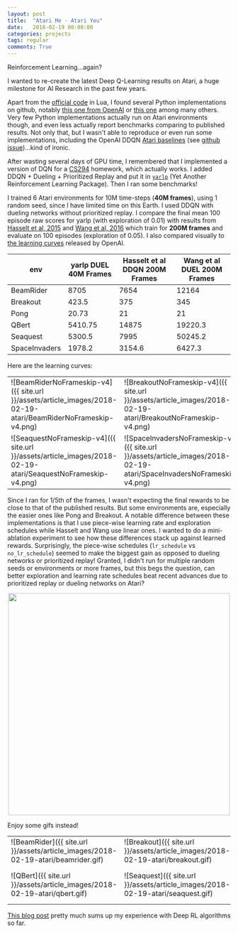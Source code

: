 ```yaml
---
layout: post
title:  "Atari Me - Atari You"
date:   2018-02-19 00:00:00
categories: projects
tags: regular
comments: True
---
```


Reinforcement Learning...again?

I wanted to re-create the latest Deep Q-Learning results on Atari, a huge milestone for AI Research in the past few years.

Apart from the [official code](https://github.com/kuz/DeepMind-Atari-Deep-Q-Learner) in Lua, I found several Python implementations on github, notably [this one from OpenAI](https://github.com/openai/baselines/tree/master/baselines/deepq) or [this one](https://github.com/ppwwyyxx/tensorpack/tree/master/examples/DeepQNetwork) among many others. Very few Python implementations actually run on Atari environments though, and even less actually report benchmarks comparing to published results. Not only that, but I wasn't able to reproduce or even run some implementations, including the OpenAI DDQN [Atari baselines](https://github.com/openai/baselines-results/blob/master/dqn_results.ipynb) (see [github issue](https://github.com/openai/baselines/issues/176))...kind of ironic.

After wasting several days of GPU time, I remembered that I implemented a version of DQN for a [CS294](http://rll.berkeley.edu/deeprlcourse/) homework, which actually works. I added DDQN + Dueling + Prioritized Replay and put it in [`yarlp`](http://github.com/btaba/yarlp) (Yet Another Reinforcement Learning Package). Then I ran some benchmarks!

I trained 6 Atari environments for 10M time-steps (**40M frames**), using 1 random seed, since I have limited time on this Earth. I used DDQN with dueling networks without prioritized replay. I compare the final mean 100 episode raw scores for yarlp (with exploration of 0.01) with results from [Hasselt et al, 2015](https://arxiv.org/pdf/1509.06461.pdf) and [Wang et al, 2016](https://arxiv.org/pdf/1511.06581.pdf) which train for **200M frames** and evaluate on 100 episodes (exploration of 0.05). I also compared visually to [the learning curves](https://github.com/openai/baselines-results/blob/master/dqn_results.ipynb) released by OpenAI.

|env|yarlp DUEL 40M Frames|Hasselt et al DDQN 200M Frames|Wang et al DUEL 200M Frames|
|---|---|---|---|
|BeamRider|8705|7654|12164|
|Breakout|423.5|375|345|
|Pong|20.73|21|21|
|QBert|5410.75|14875|19220.3|
|Seaquest|5300.5|7995|50245.2|
|SpaceInvaders|1978.2|3154.6|6427.3|


Here are the learning curves:

|   |   |   |   |
|---|---|---|---|
|![BeamRiderNoFrameskip-v4]({{ site.url }}/assets/article_images/2018-02-19-atari/BeamRiderNoFrameskip-v4.png)|![BreakoutNoFrameskip-v4]({{ site.url }}/assets/article_images/2018-02-19-atari/BreakoutNoFrameskip-v4.png)|![PongNoFrameskip-v4]({{ site.url }}/assets/article_images/2018-02-19-atari/PongNoFrameskip-v4.png)|![QbertNoFrameskip-v4]({{ site.url }}/assets/article_images/2018-02-19-atari/QbertNoFrameskip-v4.png)|
|![SeaquestNoFrameskip-v4]({{ site.url }}/assets/article_images/2018-02-19-atari/SeaquestNoFrameskip-v4.png)|![SpaceInvadersNoFrameskip-v4]({{ site.url }}/assets/article_images/2018-02-19-atari/SpaceInvadersNoFrameskip-v4.png)||


Since I ran for 1/5th of the frames, I wasn't expecting the final rewards to be close to that of the published results. But some environments are, especially the easier ones like Pong and Breakout. A notable difference between these implementations is that I use piece-wise learning rate and exploration schedules while Hasselt and Wang use linear ones. I wanted to do a mini-ablation experiment to see how these differences stack up against learned rewards. Surprisingly, the piece-wise schedules (`lr_schedule` vs `no_lr_schedule`) seemed to make the biggest gain as opposed to dueling networks or prioritized replay! Granted, I didn't run for multiple random seeds or environments or more frames, but this begs the question, can better exploration and learning rate schedules beat recent advances due to prioritized replay or dueling networks on Atari?

<center>
<img src="{{ site.url }}/assets/article_images/2018-02-19-atari/dqn_ablation_beamrider.png" width="500"/>
</center>

Enjoy some gifs instead!

||||
|---|---|---|
|![BeamRider]({{ site.url }}/assets/article_images/2018-02-19-atari/beamrider.gif)|![Breakout]({{ site.url }}/assets/article_images/2018-02-19-atari/breakout.gif)|![Pong]({{ site.url }}/assets/article_images/2018-02-19-atari/pong.gif)|
|![QBert]({{ site.url }}/assets/article_images/2018-02-19-atari/qbert.gif)|![Seaquest]({{ site.url }}/assets/article_images/2018-02-19-atari/seaquest.gif)|![SpaceInvaders]({{ site.url }}/assets/article_images/2018-02-19-atari/spaceinvaders.gif)|

[This blog post](https://www.alexirpan.com/2018/02/14/rl-hard.html) pretty much sums up my experience with Deep RL algorithms so far.
